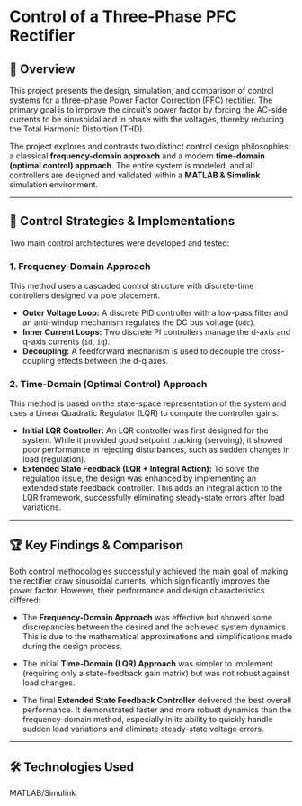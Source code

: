 # Control of a Three-Phase PFC Rectifier

## 📝 Overview

This project presents the design, simulation, and comparison of control systems for a three-phase Power Factor Correction (PFC) rectifier. The primary goal is to improve the circuit's power factor by forcing the AC-side currents to be sinusoidal and in phase with the voltages, thereby reducing the Total Harmonic Distortion (THD).

The project explores and contrasts two distinct control design philosophies: a classical **frequency-domain approach** and a modern **time-domain (optimal control) approach**. The entire system is modeled, and all controllers are designed and validated within a **MATLAB & Simulink** simulation environment.

---

## 🚀 Control Strategies & Implementations

Two main control architectures were developed and tested:

### 1. Frequency-Domain Approach
This method uses a cascaded control structure with discrete-time controllers designed via pole placement.
* **Outer Voltage Loop:** A discrete PID controller with a low-pass filter and an anti-windup mechanism regulates the DC bus voltage (`Udc`).
* **Inner Current Loops:** Two discrete PI controllers manage the d-axis and q-axis currents (`id`, `iq`).
* **Decoupling:** A feedforward mechanism is used to decouple the cross-coupling effects between the d-q axes.

### 2. Time-Domain (Optimal Control) Approach
This method is based on the state-space representation of the system and uses a Linear Quadratic Regulator (LQR) to compute the controller gains.
* **Initial LQR Controller:** An LQR controller was first designed for the system. While it provided good setpoint tracking (servoing), it showed poor performance in rejecting disturbances, such as sudden changes in load (regulation).
* **Extended State Feedback (LQR + Integral Action):** To solve the regulation issue, the design was enhanced by implementing an extended state feedback controller. This adds an integral action to the LQR framework, successfully eliminating steady-state errors after load variations.

---

## 🏆 Key Findings & Comparison

Both control methodologies successfully achieved the main goal of making the rectifier draw sinusoidal currents, which significantly improves the power factor. However, their performance and design characteristics differed:

* The **Frequency-Domain Approach** was effective but showed some discrepancies between the desired and the achieved system dynamics. This is due to the mathematical approximations and simplifications made during the design process.

* The initial **Time-Domain (LQR) Approach** was simpler to implement (requiring only a state-feedback gain matrix) but was not robust against load changes.

* The final **Extended State Feedback Controller** delivered the best overall performance. It demonstrated faster and more robust dynamics than the frequency-domain method, especially in its ability to quickly handle sudden load variations and eliminate steady-state voltage errors.

---

## 🛠️ Technologies Used

MATLAB/Simulink
